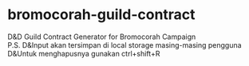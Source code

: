 # bromocorah-guild-contract
D&amp;D Guild Contract Generator for Bromocorah Campaign
<br>
P.S.
D&amp;Input akan tersimpan di local storage masing-masing pengguna
D&amp;Untuk menghapusnya gunakan ctrl+shift+R
